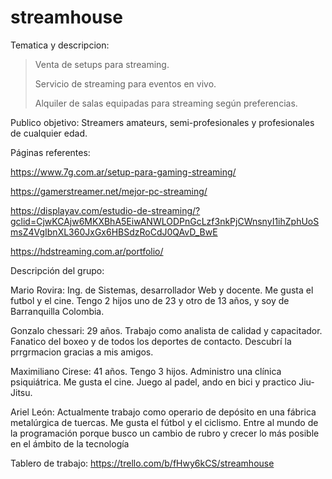# streamhouse

Tematica y descripcion: 
> Venta de setups para streaming.
> 
> Servicio de streaming para eventos en vivo.
> 
> Alquiler de salas equipadas para streaming según preferencias.


Publico objetivo: 
Streamers amateurs, semi-profesionales y profesionales de cualquier edad.


Páginas referentes:

https://www.7g.com.ar/setup-para-gaming-streaming/

https://gamerstreamer.net/mejor-pc-streaming/

https://displayav.com/estudio-de-streaming/?gclid=CjwKCAjw6MKXBhA5EiwANWLODPnGcLzf3nkPjCWnsnyI1ihZphUoSmsZ4VgIbnXL360JxGx6HBSdzRoCdJ0QAvD_BwE

https://hdstreaming.com.ar/portfolio/


Descripción del grupo:

Mario Rovira: Ing. de Sistemas, desarrollador Web y docente. Me gusta el futbol y el cine. Tengo 2 hijos uno de 23 y otro de 13 años, y soy de Barranquilla Colombia.

Gonzalo chessari: 29 años. Trabajo como analista de calidad y capacitador. Fanatico del boxeo y de todos los deportes de contacto. Descubrí la prrgrmacion gracias a mis amigos.

Maximiliano Cirese: 41 años. Tengo 3 hijos. Administro una clínica psiquiátrica. Me gusta el cine. Juego al padel, ando en bici y practico Jiu-Jitsu.

Ariel León: Actualmente trabajo como operario de depósito en una fábrica metalúrgica de tuercas. Me gusta el fútbol y el ciclismo. Entre al mundo de la programación porque busco un cambio de rubro y crecer lo más posible en el ámbito de la tecnología


Tablero de trabajo: https://trello.com/b/fHwy6kCS/streamhouse
